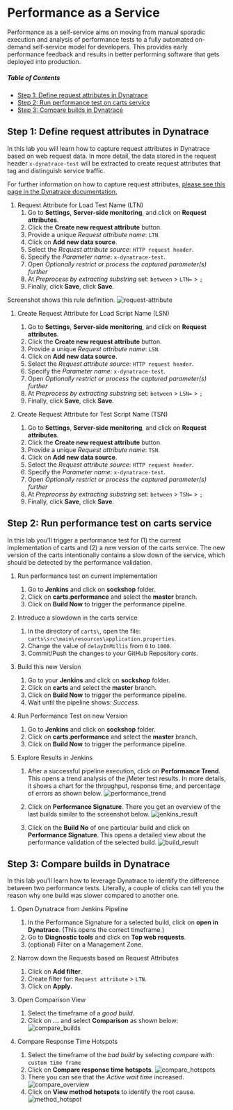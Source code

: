 # Performance as a Service

Performance as a self-service aims on moving from manual sporadic execution and analysis of performance tests to a fully automated on-demand self-service model for developers. This provides early performance feedback and results in better performing software that gets deployed into production.

##### Table of Contents
 * [Step 1: Define request attributes in Dynatrace](#step-one)
 * [Step 2: Run performance test on carts service](#step-two)
 * [Step 3: Compare builds in Dynatrace](#step-three)

## Step 1: Define request attributes in Dynatrace

In this lab you will learn how to capture request attributes in Dynatrace based on web request data. In more detail, the data stored in the request header `x-dynatrace-test` will be extracted to create request attributes that tag and distinguish service traffic. 

For further information on how to capture request attributes, [please see this page in the Dynatrace documentation.](https://www.dynatrace.com/support/help/monitor/transactions-and-services/request-attributes/how-do-i-capture-request-attributes-based-on-web-request-data/)

1. Request Attribute for Load Test Name (LTN)
    1. Go to **Settings**, **Server-side monitoring**, and click on **Request attributes**.
    1. Click the **Create new request attribute** button.
    1. Provide a unique *Request attribute name*: `LTN`.
    1. Click on **Add new data source**.
    1. Select the *Request attribute source*: `HTTP request header`.
    1. Specify the *Parameter name*: `x-dynatrace-test`.
    1. Open *Optionally restrict or process the captured parameter(s) further*
    1. At *Preprocess by extracting substring* set: `between` > `LTN=` > `;`
    1. Finally, click **Save**, click **Save**.

Screenshot shows this rule definition.
![request-attribute](../assets/request_attribute.png)

1. Create Request Attribute for Load Script Name (LSN)
    1. Go to **Settings**, **Server-side monitoring**, and click on **Request attributes**.
    1. Click the **Create new request attribute** button.
    1. Provide a unique *Request attribute name*: `LSN`.
    1. Click on **Add new data source**.
    1. Select the *Request attribute source*: `HTTP request header`.
    1. Specify the *Parameter name*: `x-dynatrace-test`.
    1. Open *Optionally restrict or process the captured parameter(s) further*
    1. At *Preprocess by extracting substring* set: `between` > `LSN=` > `;`
    1. Finally, click **Save**, click **Save**.

1.  Create Request Attribute for Test Script Name (TSN)
    1. Go to **Settings**, **Server-side monitoring**, and click on **Request attributes**.
    1. Click the **Create new request attribute** button.
    1. Provide a unique *Request attribute name*: `TSN`.
    1. Click on **Add new data source**.
    1. Select the *Request attribute source*: `HTTP request header`.
    1. Specify the *Parameter name*: `x-dynatrace-test`.
    1. Open *Optionally restrict or process the captured parameter(s) further*
    1. At *Preprocess by extracting substring* set: `between` > `TSN=` > `;`
    1. Finally, click **Save**, click **Save**.

## Step 2: Run performance test on carts service

In this lab you'll trigger a performance test for (1) the current implementation of carts and (2) a new version of the carts service. The new version of the carts intentionally contains a slow down of the service, which should be detected by the performance validation.

1. Run performance test on current implementation
    1. Go to  **Jenkins** and click on **sockshop** folder.
    1. Click on **carts.performance** and select the **master** branch.  
    1. Click on **Build Now** to trigger the performance pipeline.

1. Introduce a slowdown in the carts service
    1. In the directory of `carts\`, open the file: `carts\src\main\resources\application.properties`.
    1. Change the value of `delayInMillis` from `0` to `1000`.
    1. Commit/Push the changes to your GitHub Repository *carts*.

1. Build this new Version
    1. Go to your **Jenkins** and click on **sockshop** folder.
    1. Click on **carts** and select the **master** branch.
    1. Click on **Build Now** to trigger the performance pipeline.
    1. Wait until the pipeline shows: *Success*.

1. Run Performance Test on new Version
    1. Go to **Jenkins** and click on **sockshop** folder.
    1. Click on **carts.performance** and select the **master** branch.  
    1. Click on **Build Now** to trigger the performance pipeline.

1. Explore Results in Jenkins
    1. After a successful pipeline execution, click on **Performance Trend**. 
    This opens a trend analysis of the jMeter test results. In more details, it shows a chart for the throughput, response time, and percentage of errors as shown below.
    ![performance_trend](../assets/performance_trend.png)

    1. Click on **Performance Signature**.
    There you get an overview of the last builds similar to the screenshot below. 
    ![jenkins_result](../assets/jenkins_result.png)

    1. Click on the **Build No** of one particular build and click on **Performance Signature**.
    This opens a detailed view about the performance validation of the selected build. 
    ![build_result](../assets/build_result.png)



## Step 3: Compare builds in Dynatrace

In this lab you'll learn how to leverage Dynatrace to identify the difference between two performance tests. Literally, a couple of clicks can tell you the reason why one build was slower compared to another one. 

1. Open Dynatrace from Jenkins Pipeline
    1. In the Performance Signature for a selected build, click on **open in Dynatrace**. (This opens the correct timeframe.)
    1. Go to **Diagnostic tools** and click on **Top web requests**.
    1. (optional) Filter on a Management Zone. 

1. Narrow down the Requests based on Request Attributes
    1. Click on **Add filter**.
    1. Create filter for: `Request attribute` > `LTN`.
    1. Click on **Apply**.

1. Open Comparison View
    1. Select the timeframe of a *good build*.
    1. Click on **...** and select **Comparison** as shown below:
    ![compare_builds](../assets/compare_builds.png)

1. Compare Response Time Hotspots
    1. Select the timeframe of the *bad build* by selecting *compare with*: `custom time frame`
    1. Click on **Compare response time hotspots**.
    ![compare_hotspots](../assets/compare_hotspots.png)
    1. There you can see that the *Active wait time* increased.
    ![compare_overview](../assets/compare_overview.png)
    1. Click on **View method hotspots** to identify the root cause.
    ![method_hotspot](../assets/method_hotspot.png)

